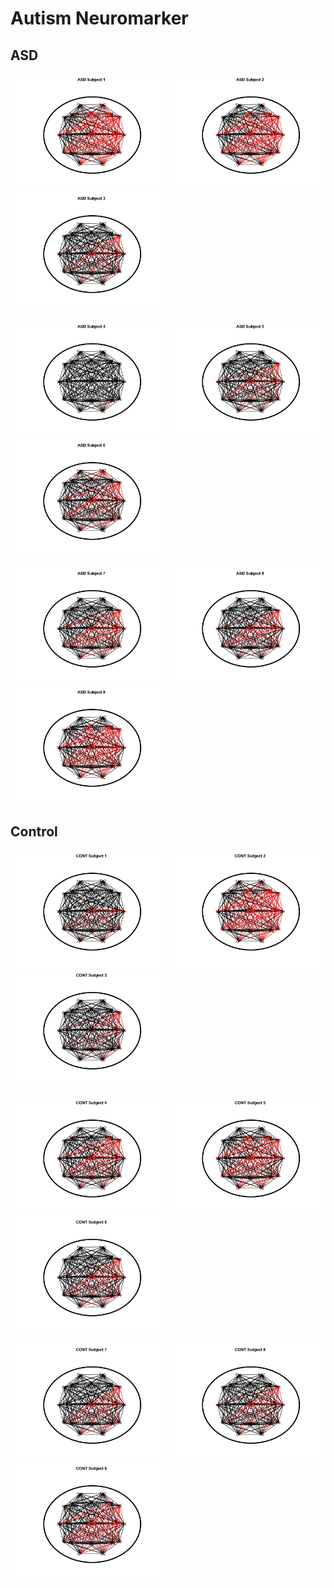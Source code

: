 # Autism Neuromarker

## ASD
<img src="P_Network/ASD_Subject_1.png" alt="sub1" width="250"/> <img src="P_Network/ASD_Subject_2.png" alt="sub2" width="250"/> <img src="P_Network/ASD_Subject_3.png" alt="sub3" width="250"/> 

<img src="P_Network/ASD_Subject_4.png" alt="sub4" width="250"/> <img src="P_Network/ASD_Subject_5.png" alt="sub5" width="250"/> <img src="P_Network/ASD_Subject_6.png" alt="sub6" width="250"/> 

<img src="P_Network/ASD_Subject_7.png" alt="sub7" width="250"/> <img src="P_Network/ASD_Subject_8.png" alt="sub8" width="250"/> <img src="P_Network/ASD_Subject_9.png" alt="sub9" width="250"/> 


## Control
<img src="P_Network/CONT_Subject_1.png" alt="sub1" width="250"/> <img src="P_Network/CONT_Subject_2.png" alt="sub2" width="250"/> <img src="P_Network/CONT_Subject_3.png" alt="sub3" width="250"/> 

<img src="P_Network/CONT_Subject_4.png" alt="sub4" width="250"/> <img src="P_Network/CONT_Subject_5.png" alt="sub5" width="250"/> <img src="P_Network/CONT_Subject_6.png" alt="sub6" width="250"/> 

<img src="P_Network/CONT_Subject_7.png" alt="sub7" width="250"/> <img src="P_Network/CONT_Subject_8.png" alt="sub8" width="250"/> <img src="P_Network/CONT_Subject_9.png" alt="sub9" width="250"/> 
